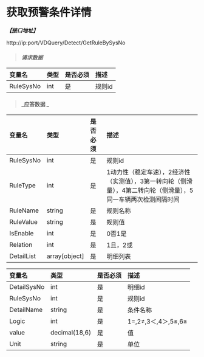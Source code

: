 # 获取预警条件详情

_**【接口地址】**_

http://ip:port/VDQuery/Detect/GetRuleBySysNo

> #### _请求数据_

| 变量名 | 类型 | 是否必须 | 描述 |
| :--- | :--- | :--- | :--- |
| RuleSysNo | int | 是 | 规则id |

> #### _应答数据 _

| 变量名 | 类型 | 是否必须 | 描述 |
| :--- | :--- | :--- | :--- |
| RuleSysNo | int | 是 | 规则id |
| RuleType | int | 是 | 1动力性（稳定车速），2经济性（实测值），3第一转向轮（侧滑量），4第二转向轮（侧滑量），5同一车辆两次检测间隔时间 |
| RuleName | string | 是 | 规则名称 |
| RuleValue | string | 是 | 规则值 |
| IsEnable | int | 是 | 0否1是 |
| Relation | int | 是 | 1且，2或 |
| DetailList | array[object] | 是 | 明细列表 |

| 变量名 | 类型 | 是否必须 | 描述 |
| :--- | :--- | :--- | :--- |
| DetailSysNo | int | 是 | 明细id |
| RuleSysNo | int | 是 | 规则id |
| DetailName | string | 是 | 条件名称 |
| Logic | int | 是 | 1=,2≠,3＜,4＞,5≤,6≥ |
| value | decimal(18,6) | 是 | 值 |
| Unit | string | 是 | 单位 |
